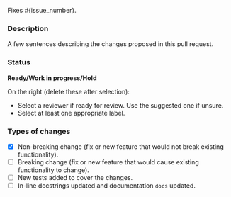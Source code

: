 Fixes #{issue_number}.

### Description
A few sentences describing the changes proposed in this pull request.

### Status
**Ready/Work in progress/Hold**

On the right (delete these after selection):

- Select a reviewer if ready for review. Use the suggested one if unsure.
- Select at least one appropriate label.

### Types of changes
<!--- Put an `x` in all the boxes that apply, and remove the not applicable items -->
- [x] Non-breaking change (fix or new feature that would not break existing functionality).
- [ ] Breaking change (fix or new feature that would cause existing functionality to change).
- [ ] New tests added to cover the changes.
- [ ] In-line docstrings updated and documentation `docs` updated.
